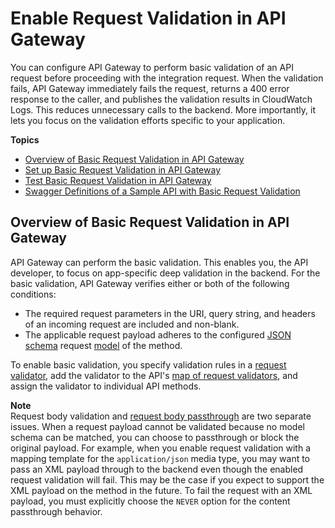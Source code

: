 # Enable Request Validation in API Gateway<a name="api-gateway-method-request-validation"></a>

 You can configure API Gateway to perform basic validation of an API request before proceeding with the integration request\. When the validation fails, API Gateway immediately fails the request, returns a 400 error response to the caller, and publishes the validation results in CloudWatch Logs\. This reduces unnecessary calls to the backend\. More importantly, it lets you focus on the validation efforts specific to your application\. 

**Topics**
+ [Overview of Basic Request Validation in API Gateway](#api-gateway-request-validation-basic-definitions)
+ [Set up Basic Request Validation in API Gateway](api-gateway-request-validation-set-up.md)
+ [Test Basic Request Validation in API Gateway](api-gateway-request-validation-test.md)
+ [Swagger Definitions of a Sample API with Basic Request Validation](api-gateway-request-validation-sample-api-swagger.md)

## Overview of Basic Request Validation in API Gateway<a name="api-gateway-request-validation-basic-definitions"></a>

 API Gateway can perform the basic validation\. This enables you, the API developer, to focus on app\-specific deep validation in the backend\. For the basic validation, API Gateway verifies either or both of the following conditions: 
+  The required request parameters in the URI, query string, and headers of an incoming request are included and non\-blank\. 
+  The applicable request payload adheres to the configured [JSON schema](https://tools.ietf.org/html/draft-zyp-json-schema-04) request [model](how-to-create-model.md) of the method\. 

 To enable basic validation, you specify validation rules in a [request validator](https://docs.aws.amazon.com/apigateway/api-reference/resource/request-validator/), add the validator to the API's [map of request validators](https://docs.aws.amazon.com/apigateway/api-reference/resource/request-validators/), and assign the validator to individual API methods\. 

**Note**  
 Request body validation and [request body passthrough](integration-passthrough-behaviors.md) are two separate issues\. When a request payload cannot be validated because no model schema can be matched, you can choose to passthrough or block the original payload\. For example, when you enable request validation with a mapping template for the `application/json` media type, you may want to pass an XML payload through to the backend even though the enabled request validation will fail\. This may be the case if you expect to support the XML payload on the method in the future\. To fail the request with an XML payload, you must explicitly choose the `NEVER` option for the content passthrough behavior\. 